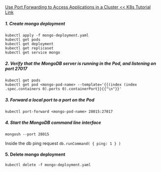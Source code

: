 [Use Port Forwarding to Access Applications in a Cluster << K8s Tutorial Link](https://kubernetes.io/docs/tasks/access-application-cluster/port-forward-access-application-cluster/) 

##### 1. Create mongo deployment
```shell
kubectl apply -f mongo-deployment.yaml
kubectl get pods
kubectl get deployment
kubectl get replicaset
kubectl get service mongo
```

##### 2. Verify that the MongoDB server is running in the Pod, and listening on port 27017
```shell
kubectl get pods
kubectl get pod <mongo-pod-name> --template='{{(index (index .spec.containers 0).ports 0).containerPort}}{{"\n"}}'
```

##### 3. Forward a local port to a port on the Pod
```shell
kubectl port-forward <mongo-pod-name> 28015:27017
```

##### 4. Start the MongoDB command line interface
```shell
mongosh --port 28015
```

Inside the db ping request `db.runCommand( { ping: 1 } )`

#### 5. Delete mongo deployment
```shell
kubectl delete -f mongo-deployment.yaml
```